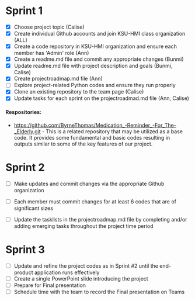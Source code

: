 # Sprint 1

- [x] Choose project topic (Calise)
- [x] Create individual Github accounts and join KSU-HMI class organization (ALL)
- [x] Create a code repository in KSU-HMI organization and ensure each member has 'Admin' role (Ann)
- [x] Create a readme.md file and commit any appropriate changes (Bunmi)
- [x] Update readme.md file with project description and goals (Bunmi, Calise)
- [x] Create projectroadmap.md file (Ann)
- [ ] Explore project-related Python codes and ensure they run properly
- [x] Clone an existing repository to the team page (Calise)
- [x] Update tasks for each sprint on the projectroadmad.md file (Ann, Calise)
      
#### Respositories:
* https://github.com/ByrneThomas/Medication_-Reminder_-For_The-_Elderly.git - This is a related repository that may be utilized as a base code. It provides some fundamental and basic codes resulting in outputs similar to some of the key features of our project.

# Sprint 2

- [ ] Make updates and commit changes via the appropriate Github organization
- [ ] Each member must commit changes for at least 6 codes that are of significant sizes
- [ ] Update the tasklists in the projectroadmap.md file by completing and/or adding emerging tasks throughout the project time period


# Sprint 3

- [ ] Update and refine the project codes as in Sprint #2 until the end-product application runs effectively
- [ ] Create a single PowerPoint slide introducing the project
- [ ] Prepare for Final presentation
- [ ] Schedule time with the team to record the Final presentation on Teams
